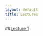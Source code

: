```yaml
---
layout: default
title: Lectures
---
```


##[Lecture 1][lec1]


[lec1]: https://docs.google.com/presentation/d/1S9KrqBAh8SGrgK83IXPnQi1-odVT7_d5bR9DenSI9rE/edit#slide=id.p
